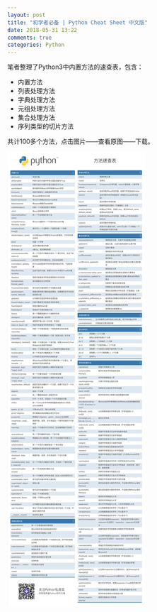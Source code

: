 ```yaml
---
layout: post
title: "初学者必备 | Python Cheat Sheet 中文版"
date: 2018-05-31 13:22
comments: true
categories: Python
---
```


笔者整理了Python3中内置方法的速查表，包含：

- 内置方法
- 列表处理方法
- 字典处理方法
- 元组处理方法
- 集合处理方法
- 序列类型的切片方法

共计100多个方法，点击图片——查看原图——下载。

![](/upload/20180531_01.jpg)
